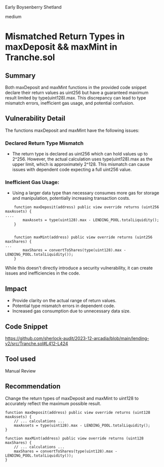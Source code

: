Early Boysenberry Shetland

medium

# Mismatched Return Types in maxDeposit && maxMint in Tranche.sol

## Summary

Both maxDeposit and maxMint functions in the provided code snippet declare their return values as uint256 but have a guaranteed maximum result limited by type(uint128).max. This discrepancy can lead to type mismatch errors, inefficient gas usage, and potential confusion.


## Vulnerability Detail
The functions maxDeposit and maxMint have the following issues:

### Declared Return Type Mismatch
- The return type is declared as uint256 which can hold values up to 2^256. However, the actual calculation uses type(uint128).max as the upper limit, which is approximately 2^128. This mismatch can cause issues with dependent code expecting a full uint256 value.

### Inefficient Gas Usage: 
- Using a larger data type than necessary consumes more gas for storage and manipulation, potentially increasing transaction costs.

```solidity
    function maxDeposit(address) public view override returns (uint256 maxAssets) {
....
        maxAssets = type(uint128).max - LENDING_POOL.totalLiquidity();
    }


    function maxMint(address) public view override returns (uint256 maxShares) {
...
        maxShares = convertToShares(type(uint128).max - LENDING_POOL.totalLiquidity());
    }

```
While this doesn't directly introduce a security vulnerability, it can create issues and inefficiencies in the code.

## Impact
- Provide clarity on the actual range of return values.
- Potential type mismatch errors in dependent code.
- Increased gas consumption due to unnecessary data size.

## Code Snippet
https://github.com/sherlock-audit/2023-12-arcadia/blob/main/lending-v2/src/Tranche.sol#L412-L424

## Tool used

Manual Review

## Recommendation
Change the return types of maxDeposit and maxMint to uint128 to accurately reflect the maximum possible result.
```solidity
function maxDeposit(address) public view override returns (uint128 maxAssets) {
    // ... calculations ...
    maxAssets = type(uint128).max - LENDING_POOL.totalLiquidity();
}

function maxMint(address) public view override returns (uint128 maxShares) {
    // ... calculations ...
    maxShares = convertToShares(type(uint128).max - LENDING_POOL.totalLiquidity());
}

```

